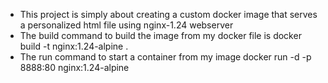 - This project is simply about creating a custom docker image that serves a personalized html file using nginx-1.24  webserver
- The build command to build the image from my docker file is docker build -t nginx:1.24-alpine .
- The run command to start a container from my image docker run -d -p 8888:80 nginx:1.24-alpine